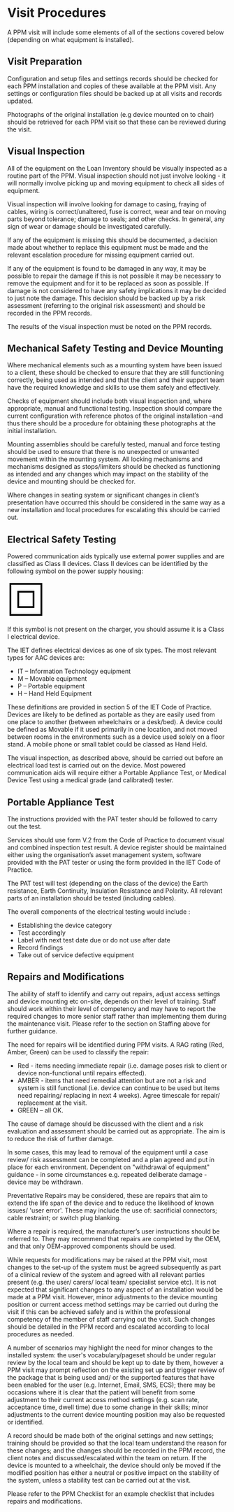 # Visit Procedures

A PPM visit will include some elements of all of the sections covered below \(depending on what equipment is installed\). 

## Visit Preparation

Configuration and setup files and settings records should be checked for each PPM installation and copies of these available at the PPM visit.  Any settings or configuration files should be backed up at all visits and records updated.

Photographs of the original installation \(e.g device mounted on to chair\) should be retrieved for each PPM visit so that these can be reviewed during the visit. 

## Visual Inspection

All of the equipment on the Loan Inventory should be visually inspected as a routine part of the PPM.  Visual inspection should not just involve looking - it will normally involve picking up and moving equipment to check all sides of equipment.   

Visual inspection will involve looking for damage to casing, fraying of cables, wiring is correct/unaltered, fuse is correct, wear and tear on moving parts beyond tolerance; damage to seals; and other checks. In general, any sign of wear or damage should be investigated carefully.

If any of the equipment is missing this should be documented, a decision made about whether to replace this equipment must be made and the relevant escalation procedure for missing equipment carried out.

If any of the equipment is found to be damaged in any way, it may be possible to repair the damage if this is not possible it may be necessary to remove the equipment and for it to be replaced as soon as possible. If damage is not considered to have any safety implications it may be decided to just note the damage. This decision should be backed up by a risk assessment  \(referring to the original risk assessment\) and should be recorded in the PPM records.

The results of the visual inspection must be noted on the PPM records.

## Mechanical Safety Testing and Device Mounting

Where mechanical elements such as a mounting system have been issued to a client, these should be checked to ensure that they are still functioning correctly, being used as intended and that the client and their support team have the required knowledge and skills to use them safely and effectively.

Checks of equipment should include both visual inspection and, where appropriate, manual and functional testing. Inspection should compare the current configuration with reference photos of the original installation –and thus there should be a procedure for obtaining these photographs at the initial installation.


Mounting assemblies should be carefully tested, manual and force testing should be used to ensure that there is no unexpected or unwanted movement within the mounting system. All locking mechanisms and mechanisms designed as stops/limiters should be checked as functioning as intended and any changes which may impact on the stability of the device and mounting should be checked for. 


Where changes in seating system or significant changes in client’s presentation have occurred this should be considered in the same way as a new installation and local procedures for escalating this should be carried out. 

## Electrical Safety Testing

Powered communication aids typically use external power supplies and are classified as Class II devices. Class II devices can be identified by the following symbol on the power supply housing:

![Symbol used to indicate a device is double insulated.](.gitbook/assets/double-insulated-image.png)

If this symbol is not present on the charger, you should assume it is a Class I electrical device.

The IET defines electrical devices as one of six types. The most relevant types for AAC devices are:

* IT – Information Technology equipment
* M – Movable equipment
* P – Portable equipment
* H – Hand Held Equipment

These definitions are provided in section 5 of the IET Code of Practice. Devices are likely to be defined as portable as they are easily used from one place to another \(between wheelchairs or a desk/bed\). A device could be defined as Movable if it used primarily in one location, and not moved between rooms in the environments such as a device used solely on a floor stand. A mobile phone or small tablet could be classed as Hand Held.

The visual inspection, as described above, should be carried out before an electrical load test is carried out on the device. Most powered communication aids will require either a Portable Appliance Test, or Medical Device Test using a medical grade \(and calibrated\) tester.

## Portable Appliance Test

The instructions provided with the PAT tester should be followed to carry out the test.

Services should use form V.2 from the Code of Practice to document visual and combined inspection test result. A device register should be maintained either using the organisation’s asset management system, software provided with the PAT tester or using the form provided in the IET Code of Practice.

The PAT test will test \(depending on the class of the device\) the Earth resistance, Earth Continuity, Insulation Resistance and Polarity. All relevant parts of an installation should be tested \(including cables\). 

The overall components of the electrical testing would include
:

* Establishing the device category
* Test accordingly
* Label with next test date due or do not use after date
* Record findings
* Take out of service defective equipment

## Repairs and Modifications

The ability of staff to identify and carry out repairs, adjust access settings and device mounting etc on-site, depends on their level of training. Staff should work within their level of competency and may have to report the required changes to more senior staff rather than implementing them during the maintenance visit. Please refer to the section on Staffing above for further guidance.

The need for repairs will be identified during PPM visits. A RAG rating \(Red, Amber, Green\) can be used to classify the repair:

* Red - items needing immediate repair \(i.e. damage poses risk to client or device non-functional until repairs effected\).
* AMBER - items that need remedial attention but are not a risk and system is still functional \(i.e. device can continue to be used but items need repairing/ replacing in next 4 weeks\). Agree timescale for repair/ replacement at the visit.
* GREEN – all OK.

The cause of damage should be discussed with the client and a risk evaluation and assessment should be carried out as appropriate.  The aim is to reduce the risk of further damage. 

In some cases, this may lead to removal of the equipment until a case review/ risk assessment can be completed and a plan agreed and put in place for each environment. Dependent on "withdrawal of equipment" guidance - in some circumstances e.g. repeated deliberate damage - device may be withdrawn. 

Preventative Repairs may be considered, these are repairs that aim to extend the life span of the device and to reduce the likelihood of known issues/ 'user error'. These may include the use of: sacrificial connectors; cable restraint; or switch plug blanking.

Where a repair is required, the manufacturer’s user instructions should be referred to. They may recommend that repairs are completed by the OEM, and that only OEM-approved components should be used.

While requests for modifications may be raised at the PPM visit, most changes to the set-up of the system must be agreed subsequently as part of a clinical review of the system and agreed with all relevant parties present \(e.g. the user/ carers/ local team/ specialist service etc\).  It is not expected that significant changes to any aspect of an installation would be made at a PPM visit.  However, minor adjustments to the device mounting position or current access method settings may be carried out during the visit if this can be achieved safely and is within the professional competency of the member of staff carrying out the visit. Such changes should be detailed in the PPM record and escalated according to local procedures as needed.

A number of scenarios may highlight the need for minor changes to the installed system: the user's vocabulary/pageset should be under regular review by the local team and should be kept up to date by them, however a PPM visit may prompt reflection on the existing set up and trigger review of the package that is being used and/ or the supported features that have been enabled for the user \(e.g. Internet, Email, SMS, ECS\); there may be occasions where it is clear that the patient will benefit from some adjustment to their current access method settings \(e.g. scan rate, acceptance time, dwell time\) due to some change in their skills; minor adjustments to the current device mounting position may also be requested or identified.

A record should be made both of the original settings and new settings; training should be provided so that the local team understand the reason for these changes; and the changes should be recorded in the PPM record, the client notes and discussed/escalated within the team on return. If the device is mounted to a wheelchair, the  device should only be moved if the modified position has either a neutral or positive impact on the stability of the system, unless a stability test can be carried out at the visit.

Please refer to the PPM Checklist for an example checklist that includes repairs and modifications.





